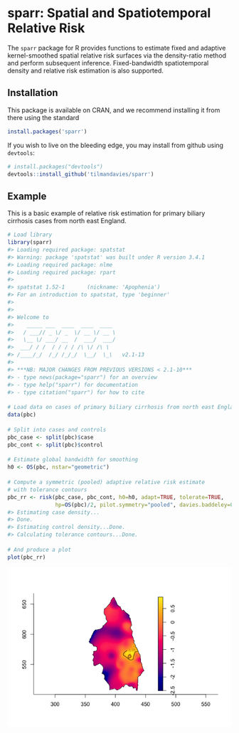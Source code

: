 
<!-- README.md is generated from README.Rmd. Please edit that file -->
sparr: Spatial and Spatiotemporal Relative Risk
===============================================

The `sparr` package for R provides functions to estimate fixed and adaptive kernel-smoothed spatial relative risk surfaces via the density-ratio method and perform subsequent inference. Fixed-bandwidth spatiotemporal density and relative risk estimation is also supported.

Installation
------------

This package is available on CRAN, and we recommend installing it from there using the standard

``` r
install.packages('sparr')
```

If you wish to live on the bleeding edge, you may install from github using `devtools`:

``` r
# install.packages("devtools")
devtools::install_github('tilmandavies/sparr')
```

Example
-------

This is a basic example of relative risk estimation for primary biliary cirrhosis cases from north east England.

``` r
# Load library
library(sparr)
#> Loading required package: spatstat
#> Warning: package 'spatstat' was built under R version 3.4.1
#> Loading required package: nlme
#> Loading required package: rpart
#> 
#> spatstat 1.52-1       (nickname: 'Apophenia') 
#> For an introduction to spatstat, type 'beginner'
#> 
#> 
#> Welcome to
#>    _____ ___  ____  ____  ____         
#>   / ___// _ \/ _  \/ __ \/ __ \        
#>   \__ \/ ___/ __  /  ___/  ___/        
#>  ___/ / /  / / / / /\ \/ /\ \          
#> /____/_/  /_/ /_/_/  \__/  \_\   v2.1-13
#> 
#> ***NB: MAJOR CHANGES FROM PREVIOUS VERSIONS < 2.1-10***
#> - type news(package="sparr") for an overview
#> - type help("sparr") for documentation
#> - type citation("sparr") for how to cite

# Load data on cases of primary biliary cirrhosis from north east England
data(pbc)

# Split into cases and controls
pbc_case <- split(pbc)$case
pbc_cont <- split(pbc)$control

# Estimate global bandwidth for smoothing
h0 <- OS(pbc, nstar="geometric")

# Compute a symmetric (pooled) adaptive relative risk estimate
# with tolerance contours
pbc_rr <- risk(pbc_case, pbc_cont, h0=h0, adapt=TRUE, tolerate=TRUE,
               hp=OS(pbc)/2, pilot.symmetry="pooled", davies.baddeley=0.05)
#> Estimating case density...
#> Done.
#> Estimating control density...Done.
#> Calculating tolerance contours...Done.

# And produce a plot
plot(pbc_rr)
```

![](README-pbc-example-1.png)
